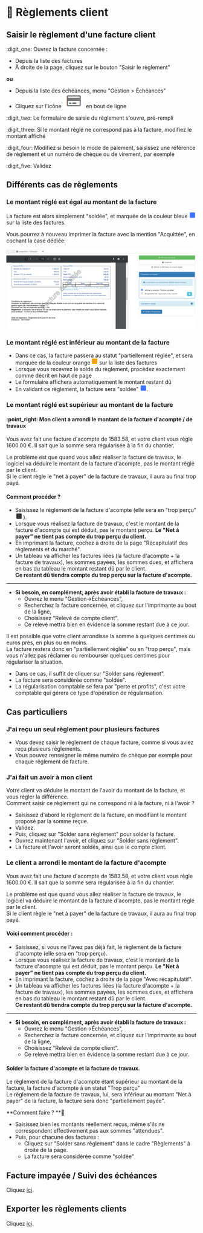 # 📎 Règlements client

## Saisir le règlement d'une facture client



:digit\_one: Ouvrez la facture concernée :&#x20;

* Depuis la liste des factures
* À droite de la page, cliquez sur le bouton "Saisir le règlement"

**ou**

* Depuis la liste des échéances, menu "Gestion > Échéances"
* Cliquez sur l'icône![](../../.gitbook/assets/screenshot-185-.png)en bout de ligne

:digit\_two: Le formulaire de saisie du règlement s'ouvre, pré-rempli

:digit\_three: Si le montant réglé ne correspond pas à la facture, modifiez le montant affiché

:digit\_four: Modifiez si besoin le mode de paiement, saisissez une référence de règlement et un numéro de chèque ou de virement, par exemple

:digit\_five: Validez





## Différents cas de règlements



### Le montant réglé est égal au montant de la facture

La facture est alors simplement "soldée", et marquée de la couleur bleue ![](<../../.gitbook/assets/Screenshot (261).png>) sur la liste des factures.

Vous pourrez à nouveau imprimer la facture avec la mention "Acquittée", en cochant la case dédiée:

![](<../../.gitbook/assets/Screenshot (260).png>)



### Le montant réglé est inférieur au montant de la facture

* Dans ce cas, la facture passera au statut "partiellement réglée", et sera marquée de la couleur orange ![](<../../.gitbook/assets/Screenshot (261a).png>) sur la liste des factures
* Lorsque vous recevrez le solde du règlement, procédez exactement comme décrit en haut de page
* Le formulaire affichera automatiquement le montant restant dû
*   En validant ce règlement, la facture sera "soldée" ![](<../../.gitbook/assets/Screenshot (261).png>).



### Le montant réglé est supérieur au montant de la facture

#### :point\_right: Mon client a arrondi le montant de la facture d'acompte / de travaux

Vous avez fait une facture d'acompte de 1583.58, et votre client vous règle 1600.00 €. Il sait que la somme sera régularisée à la fin du chantier.

Le problème est que quand vous allez réaliser la facture de travaux, le logiciel va déduire le montant de la facture d'acompte, pas le montant réglé par le client.\
Si le client règle le "net à payer" de la facture de travaux, il aura au final trop payé.

#### Comment procéder ?

* Saisissez le règlement de la facture d'acompte (elle sera en "trop perçu" ![](<../../.gitbook/assets/Screenshot (261b).png>) ).
* Lorsque vous réalisez la facture de travaux, c'est le montant de la facture d'acompte qui est déduit, pas le montant perçu. **Le "Net à payer" ne tient pas compte du trop perçu du client.**
* En imprimant la facture, cochez à droite de la page "Récapitulatif des règlements et du marché".
* Un tableau va afficher les factures liées (la facture d'acompte + la facture de travaux), les sommes payées, les sommes dues, et affichera en bas du tableau le montant restant dû par le client. \
  **Ce restant dû tiendra compte du trop perçu sur la facture d'acompte.**

****

* **Si besoin, en complément, après avoir établi la facture de travaux :**
  * Ouvrez le menu "Gestion->Échéances",
  * Recherchez la facture concernée, et cliquez sur l'imprimante au bout de la ligne,
  * Choisissez "Relevé de compte client".
  * Ce relevé mettra bien en évidence la somme restant due à ce jour.

Il est possible que votre client arrondisse la somme à quelques centimes ou euros près, en plus ou en moins. \
La facture restera donc en "partiellement réglée" ou en "trop perçu", mais vous n'allez pas réclamer ou rembourser quelques centimes pour régulariser la situation.

* Dans ce cas, il suffit de cliquer sur "Solder sans règlement".
* La facture sera considérée comme "soldée".
* La régularisation comptable se fera par "perte et profits", c'est votre comptable qui gérera ce type d'opération de régularisation.

## Cas particuliers

### J'ai reçu un seul règlement pour plusieurs factures

* Vous devez saisir le règlement de chaque facture, comme si vous aviez reçu plusieurs règlements.
* Vous pouvez renseigner le même numéro de chèque par exemple pour chaque règlement de facture.

### J'ai fait un avoir à mon client

Votre client va déduire le montant de l'avoir du montant de la facture, et vous régler la différence.\
Comment saisir ce règlement qui ne correspond ni à la facture, ni à l'avoir ?

* Saisissez d'abord le règlement de la facture, en modifiant le montant proposé par la somme reçue.
* Validez.
* Puis, cliquez sur "Solder sans règlement" pour solder la facture.
* Ouvrez maintenant l'avoir, et cliquez sur "Solder sans règlement".
* La facture et l'avoir seront soldés, ainsi que le compte client.

### Le client a arrondi le montant de la facture d'acompte

Vous avez fait une facture d'acompte de 1583.58, et votre client vous règle 1600.00 €. Il sait que la somme sera régularisée à la fin du chantier.

Le problème est que quand vous allez réaliser la facture de travaux, le logiciel va déduire le montant de la facture d'acompte, pas le montant réglé par le client.\
Si le client règle le "net à payer" de la facture de travaux, il aura au final trop payé.

#### Voici comment procéder :

* Saisissez, si vous ne l'avez pas déjà fait, le règlement de la facture d'acompte (elle sera en "trop perçu).
* Lorsque vous réalisez la facture de travaux, c'est le montant de la facture d'acompte qui est déduit, pas le montant perçu. **Le "Net à payer" ne tient pas compte du trop perçu du client.**
* En imprimant la facture, cochez à droite de la page "Avec récapitulatif".
* Un tableau va afficher les factures liées (la facture d'acompte + la facture de travaux), les sommes payées, les sommes dues, et affichera en bas du tableau le montant restant dû par le client. \
  **Ce restant dû tiendra compte du trop perçu sur la facture d'acompte.**

****

* **Si besoin, en complément, après avoir établi la facture de travaux :**
  * Ouvrez le menu "Gestion->Échéances",
  * Recherchez la facture concernée, et cliquez sur l'imprimante au bout de la ligne,
  * Choisissez "Relevé de compte client".
  * Ce relevé mettra bien en évidence la somme restant due à ce jour.

#### Solder la facture d'acompte et la facture de travaux.

Le règlement de la facture d'acompte étant supérieur au montant de la facture, la facture d'acompte à un statut "Trop perçu"\
Le règlement de la facture de travaux, lui, sera inférieur au montant "Net à payer" de la facture, la facture sera donc "partiellement payée".

**Comment faire ? **:thinking:&#x20;

* Saisissez bien les montants réellement reçus, même s'ils ne correspondent effectivement pas aux sommes "attendues".
* Puis, pour chacune des factures :
  * Cliquez sur "Solder sans règlement" dans le cadre "Règlements" à droite de la page.
  * La facture sera considérée comme "soldée"

## Facture impayée / Suivi des échéances

Cliquez [ici](courriers-de-relance-ou-de-situation.md).

## Exporter les règlements clients

Cliquez [ici](../exports-comptables/export.md#creer-un-export-comptable).

